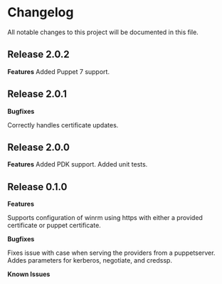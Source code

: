 # Changelog

All notable changes to this project will be documented in this file.

## Release 2.0.2

**Features**
Added Puppet 7 support.

## Release 2.0.1

**Bugfixes**

Correctly handles certificate updates.

## Release 2.0.0

**Features**
Added PDK support.
Added unit tests.

## Release 0.1.0

**Features**

Supports configuration of winrm using https with either a provided
certificate or puppet certificate.

**Bugfixes**

Fixes issue with case when serving the providers from a puppetserver.
Addes parameters for kerberos, negotiate, and credssp.

**Known Issues**
